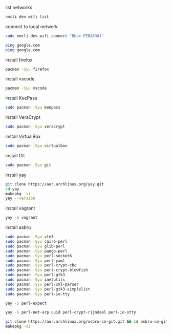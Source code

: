 list networks
```bash
nmcli dev wifi list
```

connect to local network
```bash
sudo nmcli dev wifi connect "Bbox-FEBA8301"
```

```bash
ping google.com
ping google.com
```

install firefox
```bash
pacman -Syu firefox
```

install vscode
```bash
pacman -Syu vscode
```

install KeePass
```bash
sudo pacman -Syu keepass
```


install VeraCrypt
```bash
sudo pacman -Syu veracrypt
```

install VirtualBox
```bash
sudo pacman -Syu virtualbox
```

install Git
```bash
sudo pacman -Syu git
```

install yay
```bash
git clone https://aur.archlinux.org/yay.git
cd yay
makepkg -si
yay --version
```

install vagrant
```bash
yay -S vagrant
```


install asbru

```bash
sudo pacman -Syu vte3
sudo pacman -Syu cairo-perl
sudo pacman -Syu glib-perl
sudo pacman -Syu pango-perl
sudo pacman -Syu perl-socket6
sudo pacman -Syu perl-yaml
sudo pacman -Syu perl-crypt-cbc
sudo pacman -Syu perl-crypt-blowfish
sudo pacman -Syu perl-gtk3
sudo pacman -Syu inetutils
sudo pacman -Syu perl-xml-parser
sudo pacman -Syu perl-gtk3-simplelist
sudo pacman -Syu perl-io-tty

yay -S perl-expect

yay -S perl-net-arp uuid perl-crypt-rijndael perl-io-stty

git clone https://aur.archlinux.org/asbru-cm-git.git && cd asbru-cm-git
makepkg -si
 ```
